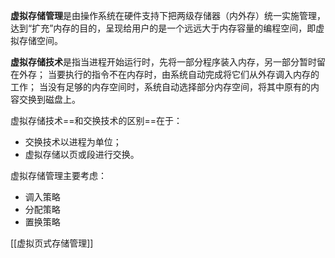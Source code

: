 **虚拟存储管理**是由操作系统在硬件支持下把两级存储器（内外存）统一实施管理，达到“扩充”内存的目的，呈现给用户的是一个远远大于内存容量的编程空间，即虚拟存储空间。

**虚拟存储技术**是指当进程开始运行时，先将一部分程序装入内存，另一部分暂时留在外存；
当要执行的指令不在内存时，由系统自动完成将它们从外存调入内存的工作；
当没有足够的内存空间时，系统自动选择部分内存空间，将其中原有的内容交换到磁盘上。

虚拟存储技术==和交换技术的区别==在于：
- 交换技术以进程为单位；
- 虚拟存储以页或段进行交换。

虚拟存储管理主要考虑：
- 调入策略
- 分配策略
- 置换策略

[[虚拟页式存储管理]]